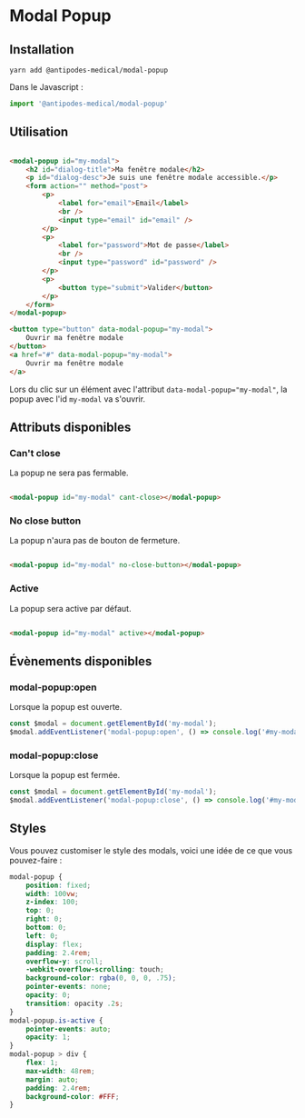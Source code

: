 # Modal Popup

## Installation

```shell
yarn add @antipodes-medical/modal-popup
```

Dans le Javascript :

```javascript
import '@antipodes-medical/modal-popup'
```

## Utilisation

```html

<modal-popup id="my-modal">
    <h2 id="dialog-title">Ma fenêtre modale</h2>
    <p id="dialog-desc">Je suis une fenêtre modale accessible.</p>
    <form action="" method="post">
        <p>
            <label for="email">Email</label>
            <br />
            <input type="email" id="email" />
        </p>
        <p>
            <label for="password">Mot de passe</label>
            <br />
            <input type="password" id="password" />
        </p>
        <p>
            <button type="submit">Valider</button>
        </p>
    </form>
</modal-popup>

<button type="button" data-modal-popup="my-modal">
    Ouvrir ma fenêtre modale
</button>
<a href="#" data-modal-popup="my-modal">
    Ouvrir ma fenêtre modale
</a>
```

Lors du clic sur un élément avec l'attribut `data-modal-popup="my-modal"`, la popup avec l'id `my-modal` va s'ouvrir.

## Attributs disponibles

### Can't close

La popup ne sera pas fermable.

```html

<modal-popup id="my-modal" cant-close></modal-popup>
```

### No close button

La popup n'aura pas de bouton de fermeture.

```html

<modal-popup id="my-modal" no-close-button></modal-popup>
```

### Active

La popup sera active par défaut.

```html

<modal-popup id="my-modal" active></modal-popup>
```

## Évènements disponibles

### modal-popup:open

Lorsque la popup est ouverte.

```javascript
const $modal = document.getElementById('my-modal');
$modal.addEventListener('modal-popup:open', () => console.log('#my-modal popup has been opened.'));
```

### modal-popup:close

Lorsque la popup est fermée.

```javascript
const $modal = document.getElementById('my-modal');
$modal.addEventListener('modal-popup:close', () => console.log('#my-modal popup has been closed.'));
```

## Styles

Vous pouvez customiser le style des modals, voici une idée de ce que vous pouvez-faire :

```scss
modal-popup {
    position: fixed;
    width: 100vw;
    z-index: 100;
    top: 0;
    right: 0;
    bottom: 0;
    left: 0;
    display: flex;
    padding: 2.4rem;
    overflow-y: scroll;
    -webkit-overflow-scrolling: touch;
    background-color: rgba(0, 0, 0, .75);
    pointer-events: none;
    opacity: 0;
    transition: opacity .2s;
}
modal-popup.is-active {
    pointer-events: auto;
    opacity: 1;
}
modal-popup > div {
    flex: 1;
    max-width: 48rem;
    margin: auto;
    padding: 2.4rem;
    background-color: #FFF;
}
```